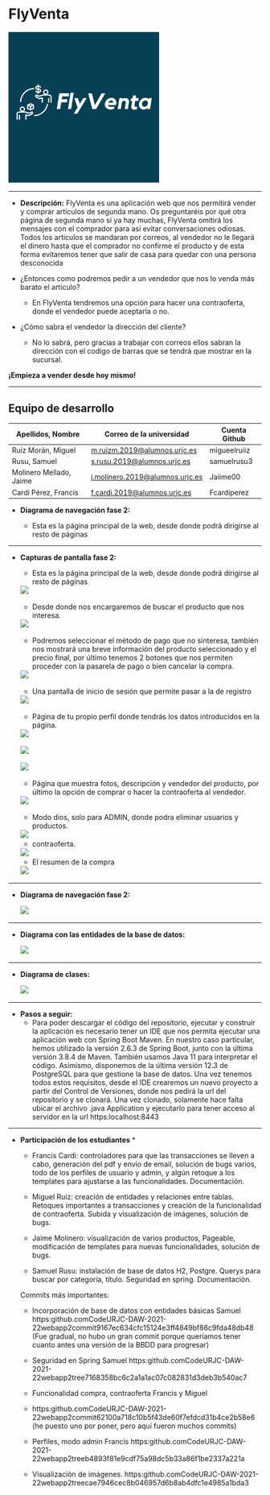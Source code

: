 # **FlyVenta**

  <div>
  <img src="Resources\Logos\LogoReadme.jpeg" width="300px">
  </p>
  </div>

***
* **Descripción:**
FlyVenta es una aplicación web que nos permitirá vender y comprar artículos de segunda mano. Os preguntaréis por qué otra página de segunda mano si ya hay muchas, FlyVenta omitirá los mensajes con el comprador para así evitar conversaciones odiosas.
Todos los articulos se mandaran por correos, al vendedor no le llegará el dinero hasta que el comprador no confirme el producto y de esta forma evitaremos tener que salir de casa para quedar con una persona desconocida 

* ¿Entonces como podremos pedir a un vendedor que nos lo venda más barato el articulo? 

    - En FlyVenta tendremos una opción para hacer una contraoferta, donde el vendedor puede aceptarla o no.

* ¿Cómo sabra el vendedor la dirección del cliente? 

    - No lo sabrá, pero gracias a trabajar con correos ellos sabran la dirección con el codigo de barras que se tendrá que mostrar en la sucursal.


**¡Empieza a vender desde hoy mismo!**
***

## Equipo de desarrollo
| **Apellidos, Nombre**   | **Correo de la universidad**     | **Cuenta Github** |
|-------------------------|----------------------------------|-------------------|
| Ruiz Morán, Miguel      | m.ruizm.2019@alumnos.urjc.es     | migueelruiiz      |
| Rusu, Samuel            | s.rusu.2019@alumnos.urjc.es      | samuelrusu3       |
| Molinero Mellado, Jaime | j.molinero.2019@alumnos.urjc.es  | Jaiime00          |
| Cardi Pérez, Francis    | f.cardi.2019@alumnos.urjc.es     | Fcardiperez       |

* **Diagrama de navegación fase 2:**

    - Esta es la página principal de la web, desde donde podrá dirigirse al resto de páginas

 ***
* **Capturas de pantalla fase 2:**
  
    - Esta es la página principal de la web, desde donde podrá dirigirse al resto de páginas

    <div>
    <img src="backend/target/readme/index.PNG" width="300px">
    </p>
    </div>
     
    - Desde donde nos encargaremos de buscar el producto que nos interesa.
    <div>
    <img src="backend/target/readme/search.PNG">
    </p>
    </div>
    
    - Podremos seleccionar el método de pago que no sinteresa, también nos mostrará una breve información del producto seleccionado y el precio final, por último tenemos 2 botones que nos permiten proceder con la pasarela de pago o bien cancelar la compra.
    <div>
    <img src="backend/target/readme/comprar.PNG">
    </p>
    </div>

    - Una pantalla de inicio de sesión que permite pasar a la de registro
    <div>
    <img src="backend/target/readme/login.PNG">
    </p>
    </div>

    - Página de tu propio perfil donde tendrás los datos introducidos en la página.
    <div>
    <img src="backend/target/readme/perfil 1.PNG">
    </p>
    </div>
    <div>
    <img src="backend/target/readme/perfil 2.PNG">
    </p>
    </div>
    <div>
    <img src="backend/target/readme/perfil 3.PNG">
    </p>
    </div>

    - Página que muestra fotos, descripción y vendedor del producto, por último la opción de comprar o hacer la contraoferta al vendedor. 
    <div>
    <img src="backend/target/readme/product.PNG">
    </p>
    </div>

    - Modo dios, solo para ADMIN, donde podra eliminar usuarios y productos. 
    <div>
    <img src="backend/target/readme/menu admin.PNG">
    </div>

    - contraoferta. 
    <div>
    <img src="backend/target/readme/Contraoferta.PNG">
    </div>

    - El resumen de la compra
    <div>
    <img src="backend/target/readme/resumen.PNG">
    </p>
    </div>

***
* **Diagrama de navegación fase 2:**

    <div>
    <img src="backend/target/readme/navigationDiagramnew.png">
    </p>
    </div>

***
* **Diagrama con las entidades de la base de datos:**

    <div>
    <img src="backend/target/readme/bbdd.jpg">
    </p>
    </div>


***
* **Diagrama de clases:**

    <div>
    <img src="backend/target/readme/diagClases.png">
    </div>


***
* **Pasos a seguir:**
    - Para poder descargar el código del repositorio, ejecutar y construir la aplicación es necesario tener un IDE que nos permita ejecutar una aplicación web con Spring Boot Maven. En nuestro caso particular, hemos utilizado la versión 2.6.3 de Spring Boot, junto con la última versión 3.8.4 de Maven. También usamos Java 11 para interpretar el código. Asimismo, disponemos de la última versión 12.3 de PostgreSQL para que gestione la base de datos.
    Una vez tenemos todos estos requisitos, desde el IDE crearemos un nuevo proyecto a partir del Control de Versiones, donde nos pedirá la url del repositorio y se clonará. Una vez clonado, solamente hace falta ubicar el archivo .java Application y ejecutarlo para tener acceso al servidor en la url https:localhost:8443


***
* **Participación de los estudiantes** *

    - Francis Cardi: controladores para que las transacciones se lleven a cabo, generación del pdf y envío de email, solución de bugs varios, todo de los perfiles de usuario y admin, y algún retoque a los templates para ajustarse a las funcionalidades. Documentación.

    - Miguel Ruiz: creación de entidades y relaciones entre tablas. Retoques importantes a transacciones y creación de la funcionalidad de contraoferta. Subida y visualización de imágenes, solución de bugs.

    - Jaime Molinero: visualización de varios productos, Pageable, modificación de templates para nuevas funcionalidades, solución de bugs.

    - Samuel Rusu: instalación de base de datos H2, Postgre. Querys para buscar por categoría, título. Seguridad en spring. Documentación.

    Commits más importantes:

    - Incorporación de base de datos con entidades básicas Samuel
    https:github.comCodeURJC-DAW-2021-22webapp2commit9167ec634cfc15124e3ff4849bf86c9fda48db48
    (Fue gradual, no hubo un gran commit porque queríamos tener cuanto antes una versión de la BBDD para progresar)

    - Seguridad en Spring Samuel
    https:github.comCodeURJC-DAW-2021-22webapp2tree7168358bc6c2a1a1ac07c082831d3deb3b540ac7
    
    - Funcionalidad compra, contraoferta Francis y Miguel

    - https:github.comCodeURJC-DAW-2021-22webapp2commit62100a718c10b5f43de60f7efdcd31b4ce2b58e6
    (he puesto uno por poner, pero aquí fueron muchos commits)

    - Perfiles, modo admin Francis
    https:github.comCodeURJC-DAW-2021-22webapp2treeb4893f81e9cdf75a98dc5b33a86f1be2337a221a

    - Visualización de imágenes. https:github.comCodeURJC-DAW-2021-22webapp2treecae7946cec8b046957d6b8ab4dfc1e4985a1bda3
